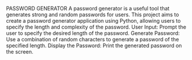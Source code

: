 PASSWORD GENERATOR A password generator is a useful tool that generates strong and random passwords for users. This project aims to create a password generator application using Python, allowing users to specify the length and complexity of the password. User Input: Prompt the user to specify the desired length of the password. Generate Password: Use a combination of random characters to generate a password of the specified length. Display the Password: Print the generated password on the screen.

